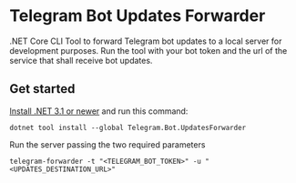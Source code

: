 # Telegram Bot Updates Forwarder
.NET Core CLI Tool to forward Telegram bot updates to a local server for development purposes. Run the tool with your bot token and the url of the service that shall receive bot updates.

## Get started

[Install .NET 3.1 or newer](https://get.dot.net) and run this command:

```
dotnet tool install --global Telegram.Bot.UpdatesForwarder
```

Run the server passing the two required parameters

```
telegram-forwarder -t "<TELEGRAM_BOT_TOKEN>" -u "<UPDATES_DESTINATION_URL>"
```
